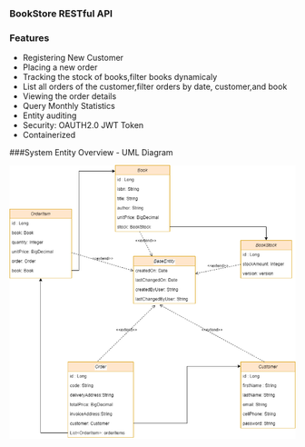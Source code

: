 ### BookStore RESTful API


### Features
- Registering New Customer
- Placing a new order
- Tracking the stock of books,filter books dynamicaly
- List all orders of the customer,filter orders by date, customer,and book
- Viewing the order details
- Query Monthly Statistics
- Entity auditing
- Security: OAUTH2.0 JWT Token
- Containerized

###System Entity Overview - UML Diagram

![](https://github.com/unfurkan/files/blob/main/bookstore_UML.png)
